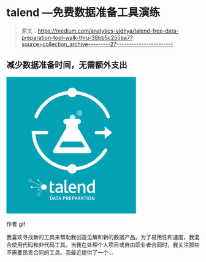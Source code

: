 # talend —免费数据准备工具演练

> 原文：<https://medium.com/analytics-vidhya/talend-free-data-preparation-tool-walk-thru-38bb5c255ba7?source=collection_archive---------27----------------------->

## 减少数据准备时间，无需额外支出

![](img/9c07ac5ec5a509f95307c9df0a12cea9.png)

作者 gif

我喜欢寻找新的工具来帮助我创造见解和新的数据产品。为了易用性和速度，我混合使用代码和非代码工具。当我在处理个人项目或自由职业者合同时，我关注那些不需要昂贵合同的工具。我最近提供了一个…